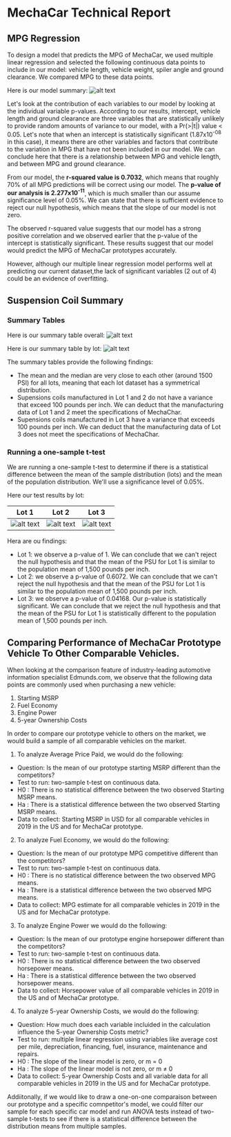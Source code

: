 # MechaCar Technical Report

## MPG Regression

To design a model that predicts the MPG of MechaCar, we used multiple linear regression and selected the following continuous data points to include in our model: vehicle length, vehicle weight, spiler angle and ground clearance. We compared MPG to these data points.

Here is our model summary: ![alt text](image.jpg)

Let's look at the contribution of each variables to our model by looking at the individual variable p-values. According to our results, intercept, vehicle length and ground clearance are three variables that are statistically unlikely to provide random amounts of variance to our model, with a Pr(>|t|) value < 0.05. Let's note that when an intercept is statistically significant (1.87x10<sup>-08</sup> in this case), it means there are other variables and factors that contribute to the variation in MPG that have not been included in our model. We can conclude here that there is a relationship between MPG and vehicle length, and between MPG and ground clearance.

From our model, the **r-squared value is 0.7032**, which means that roughly 70% of all MPG predictions will be correct using our model. The **p-value of our analysis is 2.277x10<sup>-11</sup>**, which is much smaller than our assume significance level of 0.05%. We can state that there is sufficient evidence to reject our null hypothesis, which means that the slope of our model is not zero.

The observed r-squared value suggests that our model has a strong positive correlation and we observed earlier that the p-value of the intercept is statistically significant. These results suggest that our model would predict the MPG of MechaCar prototypes accurately.

However, although our multiple linear regression model performs well at predicting our current dataset,the lack of significant variables (2 out of 4) could be an evidence of overfitting.

## Suspension Coil Summary

### Summary Tables

Here is our summary table overall: ![alt text](image.jpg)

Here is our summary table by lot: ![alt text](image.jpg)

The summary tables provide the following findings:
* The mean and the median are very close to each other (around 1500 PSI) for all lots, meaning that each lot dataset has a symmetrical distribution.
* Supensions coils manufactured in Lot 1 and 2 do not have a variance that exceed 100 pounds per inch. We can deduct that the manufacturing data of Lot 1 and 2 meet the specifications of MechaChar.
* Supensions coils manufactured in Lot 3 have a variance that exceeds 100 pounds per inch. We can deduct that the manufacturing data of Lot 3 does not meet the specifications of MechaChar.

### Running a one-sample t-test

We are running a one-sample t-test to determine if there is a statistical difference between
the mean of the sample distribution (lots) and
the mean of the population distribution. We'll use a significance level of 0.05%.

Here our test results by lot:

|     Lot 1      |     Lot 2     |      Lot 3     |
|:-------------: | :-----------: | :------------: |
|![alt text]() | ![alt text]() | ![alt text]()|

Hera are ou findings:
* Lot 1: we observe a p-value of 1. We can conclude that we can't reject the null hypothesis and that the mean of the PSU for Lot 1 is similar to the population mean of 1,500 pounds per inch.
* Lot 2: we observe a p-value of 0.6072. We can conclude that we can't reject the null hypothesis and that the mean of the PSU for Lot 1 is similar to the population mean of 1,500 pounds per inch.
* Lot 3: we observe a p-value of 0.04168. Our p-value is statistically significant. We can conclude that we reject the null hypothesis and that the mean of the PSU for Lot 1 is statistically different to the population mean of 1,500 pounds per inch.

## Comparing Performance of MechaCar Prototype Vehicle To Other Comparable Vehicles.

When looking at the comparison feature of industry-leading automotive information specialist Edmunds.com, we observe that the following data points are commonly used when purchasing a new vehicle:
1. Starting MSRP
2. Fuel Economy
3. Engine Power
4. 5-year Ownership Costs

In order to compare our prototype vehicle to others on the market, we would build a sample of all comparable vehicles on the market.

1. To analyze Average Price Paid, we would do the following:
- Question: Is the mean of our prototype starting MSRP different than the competitors?
- Test to run: two-sample t-test on continuous data.
- H0 : There is no statistical difference between the two observed Starting MSRP means.
- Ha : There is a statistical difference between the two observed Starting MSRP means.
- Data to collect: Starting MSRP in USD for all comparable vehicles in 2019 in the US and for MechaCar prototype.

2. To analyze Fuel Economy, we would do the following:
- Question: Is the mean of our prototype MPG competitive different than the competitors?
- Test to run: two-sample t-test on continuous data.
- H0 : There is no statistical difference between the two observed MPG means.
- Ha : There is a statistical difference between the two observed MPG means.
- Data to collect: MPG estimate for all comparable vehicles in 2019 in the US and for MechaCar prototype.

3. To analyze Engine Power we would do the following:
- Question: Is the mean of our prototype engine horsepower different than the competitors?
- Test to run: two-sample t-test on continuous data.
- H0 : There is no statistical difference between the two observed horsepower means.
- Ha : There is a statistical difference between the two observed horsepower means.
- Data to collect: Horsepower value of all comparable vehicles in 2019 in the US and of MechaCar prototype.

4. To analyze 5-year Ownership Costs, we would do the following:
- Question: How much does each variable incluided in the calculation influence the 5-year Ownership Costs metric?
- Test to run: multiple linear regression using variables like average cost per mile, depreciation, financing, fuel, insurance, maintenance and repairs.
- H0 : The slope of the linear model is zero, or m = 0
- Ha : The slope of the linear model is not zero, or m ≠ 0
- Data to collect: 5-year Ownership Costs and all variable data for all comparable vehicles in 2019 in the US and for MechaCar prototype. 

Addiitonally, if we would like to draw a one-on-one comparaison between our prototype and a specific comnpetitor's model, we could filter our sample for each specific car model and run ANOVA tests instead of two-sample t-tests to see if there is a statistical difference between the distribution means from multiple samples.